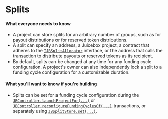 # Splits

#### What everyone needs to know

* A project can store splits for an arbitrary number of groups, such as for payout distributions or for reserved token distributions.
* A split can specify an address, a Juicebox project, a contract that adheres to the [`IJBSplitAllocator`](/dev/api/v2/interfaces/ijbsplitallocator.md) interface, or the address that calls the transaction to distribute payouts or reserved tokens as its recipient.
* By default, splits can be changed at any time for any funding cycle configuration. A project's owner can also independently lock a split to a funding cycle configuration for a customizable duration.

#### What you'll want to know if you're building

* Splits can be set for a funding cycle configuration during the [`JBController.launchProjectFor(...)`](/dev/api/v2/contracts/or-controllers/jbcontroller/write/launchprojectfor.md) or [`JBController.reconfigureFundingCyclesOf(...)`](/dev/api/v2/contracts/or-controllers/jbcontroller/write/reconfigurefundingcyclesof.md) transactions, or separately using [`JBSplitStore.set(...)`](/dev/api/v2/contracts/jbsplitsstore/write/set.md).
